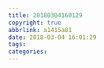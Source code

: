 ```yaml
---
title: 20180304160129
copyright: true
abbrlink: a1415a81
date: 2018-03-04 16:01:29
tags:
categories:
---
```


